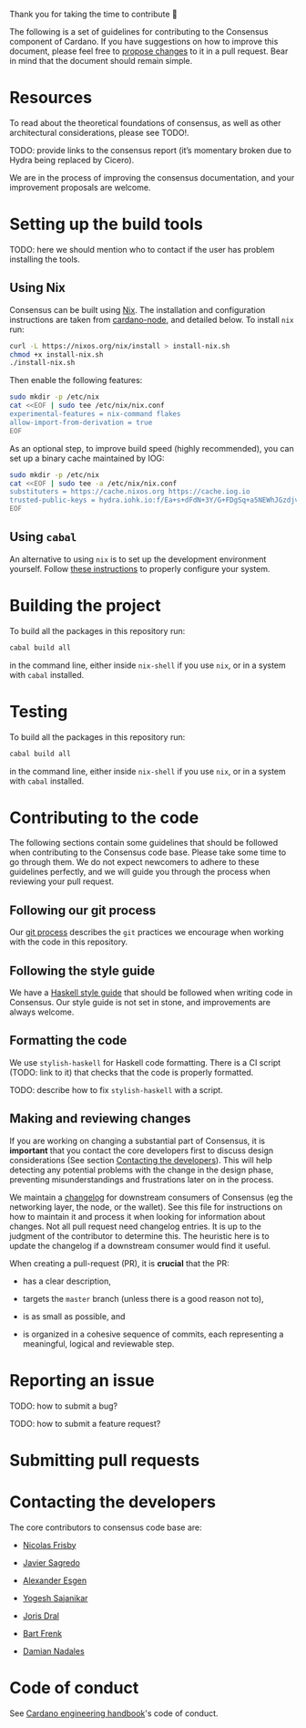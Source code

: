 Thank you for taking the time to contribute 🙌

The following is a set of guidelines for contributing to the Consensus component
of Cardano. If you have suggestions on how to improve this document, please feel
free to [propose changes](#_contributing_to_the_code) to it in a pull request.
Bear in mind that the document should remain simple.

# Resources

To read about the theoretical foundations of consensus, as well as other
architectural considerations, please see TODO!.

TODO: provide links to the consensus report (it’s momentary broken due to Hydra
being replaced by Cicero).

We are in the process of improving the consensus documentation, and your
improvement proposals are welcome.

# Setting up the build tools

TODO: here we should mention who to contact if the user has problem installing
the tools.

## Using Nix

Consensus can be built using [Nix](https://nixos.org/download.html). The
installation and configuration instructions are taken from
[cardano-node](https://github.com/input-output-hk/cardano-node/blob/master/doc/getting-started/building-the-node-using-nix.md),
and detailed below. To install `nix` run:

```sh
curl -L https://nixos.org/nix/install > install-nix.sh
chmod +x install-nix.sh
./install-nix.sh
```

Then enable the following features:

```sh
sudo mkdir -p /etc/nix
cat <<EOF | sudo tee /etc/nix/nix.conf
experimental-features = nix-command flakes
allow-import-from-derivation = true
EOF
```

As an optional step, to improve build speed (highly recommended), you can set up a binary
cache maintained by IOG:

```sh
sudo mkdir -p /etc/nix
cat <<EOF | sudo tee -a /etc/nix/nix.conf
substituters = https://cache.nixos.org https://cache.iog.io
trusted-public-keys = hydra.iohk.io:f/Ea+s+dFdN+3Y/G+FDgSq+a5NEWhJGzdjvKNGv0/EQ= cache.nixos.org-1:6NCHdD59X431o0gWypbMrAURkbJ16ZPMQFGspcDShjY=
EOF
```

## Using `cabal`

An alternative to using `nix` is to set up the development
environment yourself. Follow [these
instructions](https://github.com/input-output-hk/cardano-node/blob/master/doc/getting-started/install.md)
to properly configure your system.

# Building the project

To build all the packages in this repository run:

```sh
cabal build all
```

in the command line, either inside `nix-shell` if you use `nix`, or in a
system with `cabal` installed.

# Testing

To build all the packages in this repository run:

```sh
cabal build all
```

in the command line, either inside `nix-shell` if you use `nix`, or in a
system with `cabal` installed.

# Contributing to the code

The following sections contain some guidelines that should be followed when
contributing to the Consensus code base. Please take some time to go through
them. We do not expect newcomers to adhere to these guidelines perfectly, and we
will guide you through the process when reviewing your pull request.

## Following our git process

Our [git process](docs/GitProcess.xml) describes the `git` practices we
encourage when working with the code in this repository.

## Following the style guide

We have a [Haskell style guide](docs/StyleGuide.md) that should be followed when
writing code in Consensus. Our style guide is not set in stone, and improvements
are always welcome.

## Formatting the code

We use `stylish-haskell` for Haskell code formatting. There is a CI
script (TODO: link to it) that checks that the code is properly
formatted.

TODO: describe how to fix `stylish-haskell` with a script.

## Making and reviewing changes

If you are working on changing a substantial part of Consensus, it is
**important** that you contact the core developers first to discuss design
considerations (See section [Contacting the
developers](#contacting-the-developers)). This will help detecting any potential
problems with the change in the design phase, preventing misunderstandings and
frustrations later on in the process.

We maintain a [changelog](docs/interface-CHANGELOG.md) for downstream consumers
of Consensus (eg the networking layer, the node, or the wallet). See this file
for instructions on how to maintain it and process it when looking for
information about changes. Not all pull request need changelog entries. It is up
to the judgment of the contributor to determine this. The heuristic here is to
update the changelog if a downstream consumer would find it useful.

When creating a pull-request (PR), it is **crucial** that the PR:

- has a clear description,

- targets the `master` branch (unless there is a good reason not to),

- is as small as possible, and

- is organized in a cohesive sequence of commits, each representing a
  meaningful, logical and reviewable step.

# Reporting an issue

TODO: how to submit a bug?

TODO: how to submit a feature request?

# Submitting pull requests

# Contacting the developers

The core contributors to consensus code base are:

-   [Nicolas Frisby](https://github.com/nfrisby)

-   [Javier Sagredo](https://github.com/Jasagredo)

-   [Alexander Esgen](https://github.com/amesgen)

-   [Yogesh Sajanikar](https://github.com/yogeshsajanikar)

-   [Joris Dral](https://github.com/jorisdral)

-   [Bart Frenk](https://github.com/bartfrenk)

-   [Damian Nadales](https://github.com/dnadales)

# Code of conduct

See [Cardano engineering
handbook](https://github.com/input-output-hk/cardano-engineering-handbook/blob/main/CODE-OF-CONDUCT.md)'s
code of conduct.
